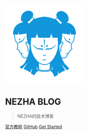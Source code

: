 ![logo](_media/nezha.svg)

# NEZHA BLOG

> NEZHA的技术博客


[官方教程](https://docsify.js.org/#/zh-cn/)
[GitHub](https://github.com/nezha)
[Get Started](README)